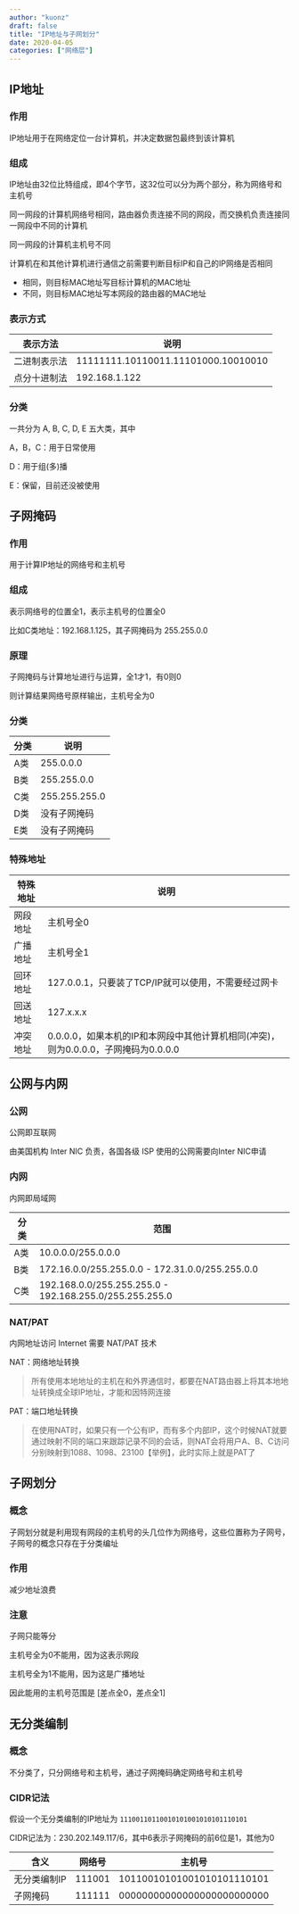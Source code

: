 ```yaml
---
author: "kuonz"
draft: false
title: "IP地址与子网划分"
date: 2020-04-05
categories: ["网络层"]
---
```

  
## IP地址

### 作用

IP地址用于在网络定位一台计算机，并决定数据包最终到该计算机

### 组成

IP地址由32位比特组成，即4个字节，这32位可以分为两个部分，称为网络号和主机号

同一网段的计算机网络号相同，路由器负责连接不同的网段，而交换机负责连接同一网段中不同的计算机

同一网段的计算机主机号不同

计算机在和其他计算机进行通信之前需要判断目标IP和自己的IP网络是否相同

* 相同，则目标MAC地址写目标计算机的MAC地址
* 不同，则目标MAC地址写本网段的路由器的MAC地址

### 表示方式

| 表示方法     | 说明                                |
| ------------ | ----------------------------------- |
| 二进制表示法 | 11111111.10110011.11101000.10010010 |
| 点分十进制法 | 192.168.1.122                       |

### 分类

一共分为 A, B, C, D, E 五大类，其中

A，B，C：用于日常使用

D：用于组(多)播

E：保留，目前还没被使用



## 子网掩码

### 作用

用于计算IP地址的网络号和主机号

### 组成

表示网络号的位置全1，表示主机号的位置全0

比如C类地址：192.168.1.125，其子网掩码为 255.255.0.0

### 原理

子网掩码与计算地址进行与运算，全1才1，有0则0

则计算结果网络号原样输出，主机号全为0

### 分类

| 分类 | 说明          |
| ---- | ------------- |
| A类  | 255.0.0.0     |
| B类  | 255.255.0.0   |
| C类  | 255.255.255.0 |
| D类  | 没有子网掩码  |
| E类  | 没有子网掩码  |

### 特殊地址

| 特殊地址 | 说明                                                         |
| -------- | ------------------------------------------------------------ |
| 网段地址 | 主机号全0                                                    |
| 广播地址 | 主机号全1                                                    |
| 回环地址 | 127.0.0.1，只要装了TCP/IP就可以使用，不需要经过网卡          |
| 回送地址 | 127.x.x.x                                                    |
| 冲突地址 | 0.0.0.0，如果本机的IP和本网段中其他计算机相同(冲突)，则为0.0.0.0，子网掩码为0.0.0.0 |



## 公网与内网

### 公网

公网即互联网

由美国机构 Inter NIC 负责，各国各级 ISP 使用的公网需要向Inter NIC申请

### 内网

内网即局域网

| 分类 | 范围                                                    |
| ---- | ------------------------------------------------------- |
| A类  | 10.0.0.0/255.0.0.0                                      |
| B类  | 172.16.0.0/255.255.0.0 - 172.31.0.0/255.255.0.0         |
| C类  | 192.168.0.0/255.255.255.0 - 192.168.255.0/255.255.255.0 |



### NAT/PAT

内网地址访问 Internet 需要 NAT/PAT 技术

NAT：网络地址转换

> 所有使用本地地址的主机在和外界通信时，都要在NAT路由器上将其本地地址转换成全球IP地址，才能和因特网连接

PAT：端口地址转换

> 在使用NAT时，如果只有一个公有IP，而有多个内部IP，这个时候NAT就要通过映射不同的端口来跟踪记录不同的会话，则NAT会将用户A、B、C访问分别映射到1088、1098、23100【举例】，此时实际上就是PAT了



## 子网划分

### 概念

子网划分就是利用现有网段的主机号的头几位作为网络号，这些位置称为子网号，子网号的概念只存在于分类编址

### 作用

减少地址浪费

### 注意

子网只能等分

主机号全为0不能用，因为这表示网段

主机号全为1不能用，因为这是广播地址

因此能用的主机号范围是 [差点全0，差点全1]



## 无分类编制

### 概念

不分类了，只分网络号和主机号，通过子网掩码确定网络号和主机号

### CIDR记法

假设一个无分类编制的IP地址为 `11100110110010101001010101110101`

CIDR记法为：230.202.149.117/6，其中6表示子网掩码的前6位是1，其他为0

| 含义         | 网络号 | 主机号                     |
| ------------ | ------ | -------------------------- |
| 无分类编制IP | 111001 | 10110010101001010101110101 |
| 子网掩码     | 111111 | 00000000000000000000000000 |



